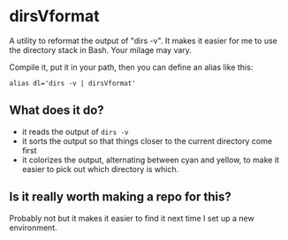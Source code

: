 # dirsVformat

A utility to reformat the output of "dirs -v".
It makes it easier for me to use the directory stack in Bash.
Your milage may vary.

Compile it, put it in your path, then you can define an alias like this:

	alias dl='dirs -v | dirsVformat'

## What does it do?

- it reads the output of `dirs -v`
- it sorts the output so that things closer to the current directory come first
- it colorizes the output, alternating between cyan and yellow, to make it easier to pick out which directory is which.

## Is it really worth making a repo for this?

Probably not but it makes it easier to find it next time I set up
a new environment.
